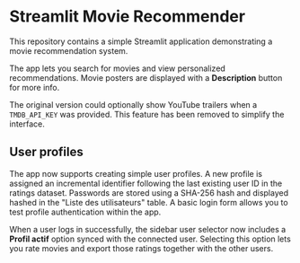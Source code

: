 # Streamlit Movie Recommender

This repository contains a simple Streamlit application demonstrating a movie recommendation system.

The app lets you search for movies and view personalized recommendations. Movie posters are displayed with a **Description** button for more info.

The original version could optionally show YouTube trailers when a `TMDB_API_KEY` was provided. This feature has been removed to simplify the interface.

## User profiles

The app now supports creating simple user profiles. A new profile is assigned
an incremental identifier following the last existing user ID in the ratings
dataset. Passwords are stored using a SHA-256 hash and displayed hashed in the
"Liste des utilisateurs" table. A basic login form allows you to test profile
authentication within the app.


When a user logs in successfully, the sidebar user selector now includes a
**Profil actif** option synced with the connected user. Selecting this option
lets you rate movies and export those ratings together with the other users.
